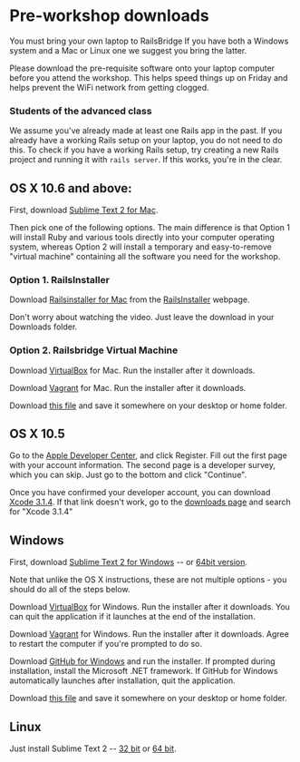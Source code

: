 # Pre-workshop downloads

You must bring your own laptop to RailsBridge If you have both a Windows system and a Mac or Linux one we suggest you bring the latter.

Please download the pre-requisite software onto your laptop computer before you attend the workshop. This helps speed things up on Friday and helps prevent the WiFi network from getting clogged.

### Students of the advanced class

We assume you've already made at least one Rails app in the past. If you already have a working Rails setup on your laptop, you do not need to do this. To check if you have a working Rails setup, try creating a new Rails project and running it with `rails server`. If this works, you're in the clear.

## OS X 10.6 and above:

First, download [Sublime Text 2 for Mac](http://c758482.r82.cf2.rackcdn.com/Sublime%20Text%202.0.2.dmg).

Then pick one of the following options. The main difference is that Option 1  will
install Ruby and various tools directly into your computer operating system,
whereas Option 2 will install a temporary and easy-to-remove "virtual machine"
containing all the software you need for the workshop.

### Option 1. RailsInstaller

Download [Railsinstaller for Mac](http://railsinstaller.s3.amazonaws.com/RailsInstaller-1.0.4-osx-10.7.app.tgz) from the <a href="http://railsinstaller.org" target="_blank">RailsInstaller</a> webpage.

Don't worry about watching the video. Just leave the download in your Downloads folder.

### Option 2. Railsbridge Virtual Machine

Download
[VirtualBox](http://download.virtualbox.org/virtualbox/4.2.18/VirtualBox-4.2.18-88780-OSX.dmg)
for Mac. Run the installer after it downloads.

Download [Vagrant](http://files.vagrantup.com/packages/db8e7a9c79b23264da129f55cf8569167fc22415/Vagrant-1.3.3.dmg) for Mac. Run the installer after it downloads.

Download
[this file](http://s3.amazonaws.com/railsbridgeboston/railsbridgevm-3.2-a.box) and save it somewhere on your desktop or home folder.

## OS X 10.5

Go to the [Apple Developer Center](https://developer.apple.com/downloads),
and click Register. Fill out the first page with your account information.
The second page is a developer survey, which you can skip. Just go to the bottom and click
"Continue".

Once you have confirmed your developer account, you can download [Xcode
3.1.4](http://adcdownload.apple.com/Developer_Tools/xcode_3.1.4_developer_tools/xcode314_2809_developerdvd.dmg).
If that link doesn't work, go to the [downloads
page](https://developer.apple.com/downloads) and search for "Xcode 3.1.4"


## Windows

First, download [Sublime Text 2 for Windows](http://c758482.r82.cf2.rackcdn.com/Sublime%20Text%202.0.2%20Setup.exe) -- or [64bit version](http://c758482.r82.cf2.rackcdn.com/Sublime%20Text%202.0.2%20x64%20Setup.exe).

Note that unlike the OS X instructions, these are not multiple options - you
should do all of the steps below.

Download
[VirtualBox](http://download.virtualbox.org/virtualbox/4.2.18/VirtualBox-4.2.18-88781-Win.exe)
for Windows. Run the installer after it downloads. You can quit the application
if it launches at the end of the installation.

Download
[Vagrant](http://files.vagrantup.com/packages/db8e7a9c79b23264da129f55cf8569167fc22415/Vagrant_1.3.3.msi)
for Windows. Run the installer after it downloads. Agree to restart the computer if you're prompted to do so.

Download [GitHub for Windows](http://windows.github.com/) and run the installer.
If prompted during installation, install the Microsoft .NET framework.
If GitHub for Windows automatically launches after installation, quit the application.

Download
[this file](http://s3.amazonaws.com/railsbridgeboston/railsbridgevm-3.2-a.box) and save it somewhere on your desktop or home folder.


## Linux

Just install Sublime Text 2 -- [32 bit](http://c758482.r82.cf2.rackcdn.com/Sublime%20Text%202.0.2.tar.bz2) or [64 bit](http://c758482.r82.cf2.rackcdn.com/Sublime%20Text%202.0.2%20x64.tar.bz2).


